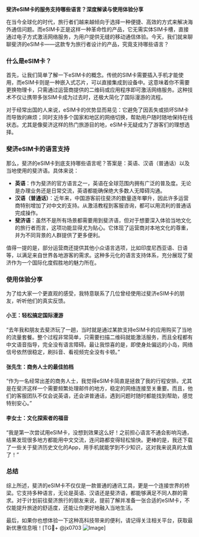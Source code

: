 **斐济eSIM卡的服务支持哪些语言？深度解读与使用体验分享**

在当今全球化的时代，旅行者们越来越倾向于选择一种便捷、高效的方式来解决海外通信问题。而eSIM卡正是这样一种革命性的产品，它无需实体SIM卡槽，直接通过电子方式激活网络服务，为用户提供无缝的移动通信体验。今天，我们就来聊聊斐济的eSIM卡——这款专为旅行者设计的产品，究竟支持哪些语言？

### 什么是eSIM卡？

首先，让我们简单了解一下eSIM卡的概念。传统的SIM卡需要插入手机才能使用，而eSIM卡则是一种嵌入式芯片，可以直接集成到设备中。这意味着你不需要更换物理卡，只需通过运营商提供的二维码或应用程序即可激活网络服务。这种技术不仅让携带多张SIM卡成为过去时，还极大简化了国际漫游的流程。

对于经常出国的人来说，eSIM卡的优势显而易见：它避免了因丢失或损坏SIM卡而导致的麻烦；同时支持多个国家和地区的网络切换，帮助用户随时随地保持在线状态。尤其是像斐济这样的热门旅游目的地，eSIM卡无疑成为了游客们的理想选择。

### 斐济eSIM卡的语言支持

那么，斐济的eSIM卡到底支持哪些语言呢？答案是：英语、汉语（普通话）以及当地使用的斐济语。具体来说：

- **英语**：作为斐济的官方语言之一，英语在全球范围内拥有广泛的普及度。无论是办理业务还是日常交流，英语都能确保绝大多数人无障碍沟通。
- **汉语（普通话）**：近年来，中国游客前往斐济的数量逐年攀升，因此许多运营商特别增加了对中文的支持。从激活教程到客服咨询，都可以用流利的普通话完成操作。
- **斐济语**：虽然不是所有场景都需要用到斐济语，但对于想要深入体验当地文化的旅行者而言，这项功能显得尤为贴心。它体现了运营商对本地文化的尊重，并为不同背景的人群提供了更多便利。

值得一提的是，部分运营商还提供其他小众语言选项，比如印度尼西亚语、日语等，以满足来自世界各地游客的需求。这种多元化的语言支持体系，充分展现了斐济作为一个国际化度假胜地的魅力所在。

### 使用体验分享

为了给大家一个更直观的感受，我特意联系了几位曾经使用过斐济eSIM卡的朋友，听听他们的真实反馈。

#### 小王：轻松搞定国际漫游
“去年我和朋友去斐济玩了一趟，当时就是通过某款支持eSIM卡的应用购买了当地的流量套餐。整个过程非常简单，只需要扫描二维码就能激活服务，而且全程都有中文语音指导，完全没有语言障碍。最让我惊喜的是，即使身处偏远的小岛，网络信号依然很稳定，刷抖音、看视频完全没有卡顿。”

#### 张先生：商务人士的最佳拍档
“作为一名经常出差的商务人士，我觉得eSIM卡简直是拯救了我的行程安排。尤其是在斐济这样一个需要频繁处理邮件的地方，稳定的网络连接至关重要。而且，他们的客服团队不仅会说英语，还会讲普通话，遇到问题时随时都能找到帮助，感觉特别安心。”

#### 李女士：文化探索者的福音
“我是第一次尝试用eSIM卡，没想到效果这么好！之前担心语言不通会影响沟通，结果发现很多地方都能用中文交流，连问路都变得轻松愉快。更棒的是，我还下载了一些关于斐济历史文化的App，用手机就能学到不少知识，这对我来说真的太值了！”

### 总结

综上所述，斐济的eSIM卡不仅仅是一款普通的通讯工具，更是一个连接世界的桥梁。它支持多种语言，无论是英语、汉语还是斐济语，都能够满足不同人群的需求。对于计划前往斐济旅行的朋友来说，提前了解并准备一张合适的eSIM卡，不仅能提升旅途的舒适度，还能让你更好地融入当地生活。

最后，如果你也想体验一下这种高科技带来的便利，请记得关注相关平台，获取最新优惠信息哦！[TG💪+ @jx0703 ![Image](https://github.com/user-attachments/assets/dbca1d08-cadb-493c-b0ec-ad6f7a83f270)]